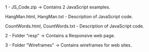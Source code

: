 1 - JS_Code.zip -> Contains 2 JavaScript examples. 

HangMan.html, HangMan.txt - Description of JavaScript code.

CountWords.html, CountWords.txt - Description of JavaScript code.

2 - Folder "resp" -> Contains a Responsive web page.

3 - Folder "Wireframes" -> Contains wireframes for web sites.